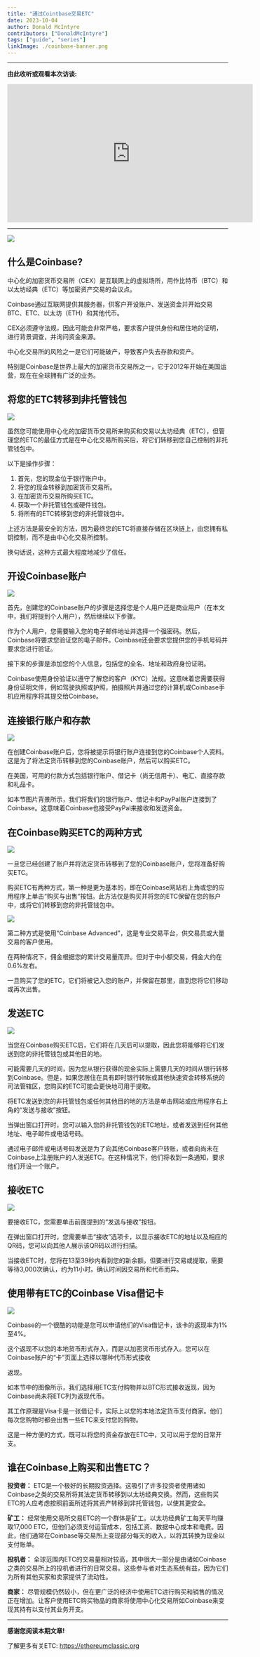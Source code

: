 ```yaml
---
title: "通过Cointbase交易ETC"
date: 2023-10-04
author: Donald McIntyre
contributors: ["DonaldMcIntyre"]
tags: ["guide", "series"]
linkImage: ./coinbase-banner.png
---
```


---
**由此收听或观看本次访谈:**

<iframe width="560" height="315" src="https://www.youtube.com/embed/YpmOSvWV4w4?si=CZ_w8HeEZ7zqPw6h" title="YouTube video player" frameborder="0" allow="accelerometer; autoplay; clipboard-write; encrypted-media; gyroscope; picture-in-picture; web-share" allowfullscreen></iframe>

---

![](./coinbase-banner.png)

## 什么是Coinbase?


中心化的加密货币交易所（CEX）是互联网上的虚拟场所，用作比特币（BTC）和以太坊经典（ETC）等加密资产交易的会议点。

Coinbase通过互联网提供其服务器，供客户开设账户、发送资金并开始交易BTC、ETC、以太坊（ETH）和其他代币。

CEX必须遵守法规，因此可能会非常严格，要求客户提供身份和居住地的证明，进行背景调查，并询问资金来源。

中心化交易所的风险之一是它们可能破产，导致客户失去存款和资产。

特别是Coinbase是世界上最大的加密货币交易所之一，它于2012年开始在美国运营，现在在全球拥有广泛的业务。

## 将您的ETC转移到非托管钱包

![](./8.png)

虽然您可能使用中心化的加密货币交易所来购买和交易以太坊经典（ETC），但管理您的ETC的最佳方式是在中心化交易所购买后，将它们转移到您自己控制的非托管钱包中。

以下是操作步骤：

1. 首先，您的现金位于银行账户中。
2. 将您的现金转移到加密货币交易所。
3. 在加密货币交易所购买ETC。
4. 获取一个非托管钱包或硬件钱包。
5. 将所有的ETC转移到您的非托管钱包中。

上述方法是最安全的方法，因为最终您的ETC将直接存储在区块链上，由您拥有私钥控制，而不是由中心化交易所控制。

换句话说，这种方式最大程度地减少了信任。

## 开设Coinbase账户

![](./1.png)

首先，创建您的Coinbase账户的步骤是选择您是个人用户还是商业用户（在本文中，我们将提到个人用户），然后继续以下步骤。

作为个人用户，您需要输入您的电子邮件地址并选择一个强密码。然后，Coinbase将要求您验证您的电子邮件。Coinbase还会要求您提供您的手机号码并要求您进行验证。

接下来的步骤是添加您的个人信息，包括您的全名、地址和政府身份证明。

Coinbase使用身份验证以遵守了解您的客户（KYC）法规。这意味着您需要获得身份证明文件，例如驾驶执照或护照，拍摄照片并通过您的计算机或Coinbase手机应用程序将其提交给Coinbase。

## 连接银行账户和存款

![](./2.png)

在创建Coinbase账户后，您将被提示将银行账户连接到您的Coinbase个人资料。这是为了将法定货币转移到您的Coinbase账户，然后可以购买ETC。

在美国，可用的付款方式包括银行账户、借记卡（尚无信用卡）、电汇、直接存款和礼品卡。

如本节图片背景所示，我们将我们的银行账户、借记卡和PayPal账户连接到了Coinbase。这意味着Coinbase也接受PayPal来接收和发送资金。

## 在Coinbase购买ETC的两种方式

![](./3.png)

一旦您已经创建了账户并将法定货币转移到了您的Coinbase账户，您将准备好购买ETC。

购买ETC有两种方式，第一种是更为基本的，即在Coinbase网站右上角或您的应用程序上单击“购买与出售”按钮。此方法仅是购买并将您的ETC保留在您的账户中，或将它们转移到您的非托管钱包中。

![](./4.png)

第二种方式是使用“Coinbase Advanced”，这是专业交易平台，供交易员或大量交易的客户使用。

在两种情况下，佣金根据您的累计交易量而异。但对于中小额交易，佣金大约在0.6%左右。

一旦购买了您的ETC，它们将被记入您的账户，并保留在那里，直到您将它们移动或再次出售。

## 发送ETC

![](./5.png)

当您在Coinbase购买ETC后，它们将在几天后可以提取，因此您将能够将它们发送到您的非托管钱包或其他目的地。

可能需要几天的时间，因为您从银行获得的现金实际上需要几天的时间从银行转移到Coinbase。但是，如果您居住在具有即时银行转账或其他快速资金转移系统的司法管辖区，您购买的ETC可能会更快地可用于提取。

将ETC发送到您的非托管钱包或任何其他目的地的方法是单击网站或应用程序右上角的“发送与接收”按钮。

当弹出窗口打开时，您可以输入您的非托管钱包的ETC地址，或者发送到任何其他地址、电子邮件或电话号码。

通过电子邮件或电话号码发送是为了向其他Coinbase客户转账，或者向尚未在Coinbase上注册账户的人发送ETC。在这种情况下，他们将收到一条通知，要求他们开设一个账户。

## 接收ETC

![](./6.png)

要接收ETC，您需要单击前面提到的“发送与接收”按钮。

在弹出窗口打开时，您需要单击“接收”选项卡，以显示接收ETC的地址以及相应的QR码，您可以向其他人展示该QR码以进行扫描。

当接收ETC时，您将在13至39秒内看到您的新余额，但要进行交易或提取，需要等待3,000次确认，约为11小时。确认时间因交易所和代币而异。

## 使用带有ETC的Coinbase Visa借记卡

![](./7.png)

Coinbase的一个很酷的功能是您可以申请他们的Visa借记卡，该卡的返现率为1%至4%。

这个返现不以您的本地货币形式存入，而是以加密货币形式存入。您可以在Coinbase账户的“卡”页面上选择以哪种代币形式接收

返现。

如本节中的图像所示，我们选择用ETC支付购物并以BTC形式接收返现，因为Coinbase尚未将ETC列为返现代币。

其工作原理是Visa卡是一张借记卡，实际上以您的本地法定货币支付商家。他们每次您购物时都会出售一些ETC来支付您的购物。

这是一种方便的方式，既可以将您的资金存放在ETC中，又可以用于您的日常开支。

## 谁在Coinbase上购买和出售ETC？

**投资者：** ETC是一个极好的长期投资选择。这吸引了许多投资者使用诸如Coinbase之类的交易所将其法定货币转移到以太坊经典交换。然而，这些购买ETC的人应考虑按照前面所述将其资产转移到非托管钱包，以使其更安全。

**矿工：** 经常使用交易所交易ETC的一个群体是矿工。以太坊经典矿工每天平均赚取17,000 ETC，但他们必须支付运营成本，包括工资、数据中心成本和电费。因此，他们通常在Coinbase等交易所上变现部分每天的收入，以将其转换为现金以支付账单。

**投机者：** 全球范围内ETC的交易量相对较高，其中很大一部分是由诸如Coinbase之类的交易所上的投机者进行的日常交易。这些参与者对生态系统有益，因为它们为所有其他买家和卖家提供了流动性。

**商家：** 尽管规模仍然较小，但在更广泛的经济中使用ETC进行购买和销售的情况正在增加。让客户使用ETC购买物品的商家将使用中心化交易所如Coinbase来变现其持有以支付其业务开支。

---

**感谢您阅读本期文章!**

了解更多有关ETC: https://ethereumclassic.org
